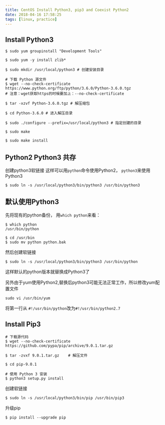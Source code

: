 ```yaml
---
title: CentOS Install Python3, pip3 and Coexist Python2
date: 2018-04-16 17:58:25
tags: [linux, practice]
---
```


## Install Python3

```linux
$ sudo yum groupinstall "Development Tools"

$ sudo yum -y install zlib*

$ sudo mkdir /usr/local/python3 # 创建安装目录

# 下载 Python 源文件
$ wget --no-check-certificate https://www.python.org/ftp/python/3.6.0/Python-3.6.0.tgz
# 注意：wget获取https的时候要加上：--no-check-certificate

$ tar -xzvf Python-3.6.0.tgz # 解压缩包

$ cd Python-3.6.0 # 进入解压目录

$ sudo ./configure --prefix=/usr/local/python3 # 指定创建的目录

$ sudo make

$ sudo make install

```

## Python2 Python3 共存

创建python3软链接
这样可以用`python`命令使用Python2， `python3`来使用Python3

```linux
$ sudo ln -s /usr/local/python3/bin/python3 /usr/bin/python3
```

## 默认使用Python3

先将现有的python备份， 用`which python`来看：

```linux
$ which python
/usr/bin/python

$ cd /usr/bin
$ sudo mv python python.bak
```

然后创建软链接

```linux
$ sudo ln -s /usr/local/python3/bin/python3 /usr/bin/python
```
这样默认的python版本就替换成Python3了

另外由于yum使用Python2,替换后python3可能无法正常工作，所以修改yum配置文件

```linux
sudo vi /usr/bin/yum
```
将第一行从 `#!/usr/bin/python`改为`#!/usr/bin/python2.7`

## Install Pip3

```linux
# 下载源代码
$ wget --no-check-certificate https://github.com/pypa/pip/archive/9.0.1.tar.gz

$ tar -zvxf 9.0.1.tar.gz    # 解压文件

$ cd pip-9.0.1

# 使用 Python 3 安装
$ python3 setup.py install
```

创建软链接

```linux
$ sudo ln -s /usr/local/python3/bin/pip /usr/bin/pip3
```

升级pip

```linux
$ pip install --upgrade pip
```